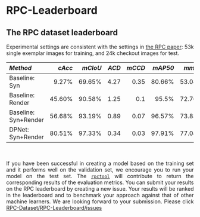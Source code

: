# RPC-Leaderboard


<div style="text-align: justify">

## The RPC dataset leaderboard
Experimental settings are consistent with the settings in [the RPC paper](https://arxiv.org/abs/1901.07249): 53k single exemplar images for training, and 24k checkout images for test.

| *Method*               |   *cAcc* |  *mCIoU* |  *ACD* | *mCCD* |  *mAP50* |   *mmAP* | *link* |
| :---                 |   ---: |   ---: | ---: | ---: |   ---: |   ---: | :--- |
| Baseline: Syn        |  9.27% | 69.65% | 4.27 | 0.35 | 80.66% | 53.08% | [detail](https://github.com/RPC-Dataset/RPC-Leaderboard/issues/1), [project](http://rpc-dataset.github.io) |
| Baseline: Render     | 45.60% | 90.58% | 1.25 |  0.1 |  95.5% | 72.76% | [detail](https://github.com/RPC-Dataset/RPC-Leaderboard/issues/2), [project](http://rpc-dataset.github.io) |
| Baseline: Syn+Render | 56.68% | 93.19% | 0.89 | 0.07 | 96.57% | 73.83% | [detail](https://github.com/RPC-Dataset/RPC-Leaderboard/issues/3), [project](http://rpc-dataset.github.io) |
| DPNet: Syn+Render    | 80.51% | 97.33% | 0.34 | 0.03 | 97.91% | 77.04% | [detail](https://github.com/RPC-Dataset/RPC-Leaderboard/issues/6), [paper](https://arxiv.org/abs/1904.04978) |

</br>

If you have been successful in creating a model based on the training set and it performs well on the validation set, we encourage you to run your model on the test set. The [`rpctool`](https://github.com/DIYer22/retail_product_checkout_tools) will contribute to return the corresponding results of the evaluation metrics. You can submit your results on the RPC leaderboard by creating a new issue. Your results will be ranked in the leaderboard and to benchmark your approach against that of other machine learners. We are looking forward to your submission. Please click [RPC-Dataset/RPC-Leaderboard/issues](https://github.com/RPC-Dataset/RPC-Leaderboard/issues)

</div>
